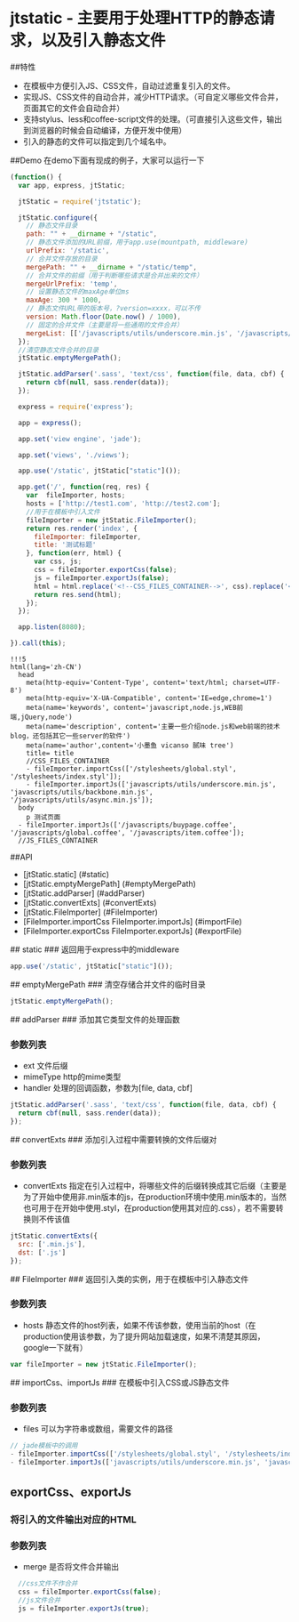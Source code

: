 # jtstatic - 主要用于处理HTTP的静态请求，以及引入静态文件

##特性

- 在模板中方便引入JS、CSS文件，自动过滤重复引入的文件。
- 实现JS、CSS文件的自动合并，减少HTTP请求。（可自定义哪些文件合并，页面其它的文件会自动合并）
- 支持stylus、less和coffee-script文件的处理。（可直接引入这些文件，输出到浏览器的时候会自动编译，方便开发中使用）
- 引入的静态的文件可以指定到几个域名中。

##Demo
在demo下面有现成的例子，大家可以运行一下
```js
(function() {
  var app, express, jtStatic;

  jtStatic = require('jtstatic');

  jtStatic.configure({
    // 静态文件目录
    path: "" + __dirname + "/static",
    // 静态文件添加的URL前缀，用于app.use(mountpath, middleware)
    urlPrefix: '/static',
    // 合并文件存放的目录
    mergePath: "" + __dirname + "/static/temp",
    // 合并文件的前缀（用于判断哪些请求是合并出来的文件）
    mergeUrlPrefix: 'temp',
    // 设置静态文件的maxAge单位ms
    maxAge: 300 * 1000,
    // 静态文件URL带的版本号，?version=xxxx，可以不传
    version: Math.floor(Date.now() / 1000),
    // 固定的合并文件（主要是将一些通用的文件合并）
    mergeList: [['/javascripts/utils/underscore.min.js', '/javascripts/utils/backbone.min.js', '/javascripts/utils/async.min.js']]
  });
  //清空静态文件合并的目录
  jtStatic.emptyMergePath();

  jtStatic.addParser('.sass', 'text/css', function(file, data, cbf) {
    return cbf(null, sass.render(data));
  });

  express = require('express');

  app = express();

  app.set('view engine', 'jade');

  app.set('views', './views');

  app.use('/static', jtStatic["static"]());

  app.get('/', function(req, res) {
    var  fileImporter, hosts;
    hosts = ['http://test1.com', 'http://test2.com'];
    //用于在模板中引入文件
    fileImporter = new jtStatic.FileImporter();
    return res.render('index', {
      fileImporter: fileImporter,
      title: '测试标题'
    }, function(err, html) {
      var css, js;
      css = fileImporter.exportCss(false);
      js = fileImporter.exportJs(false);
      html = html.replace('<!--CSS_FILES_CONTAINER-->', css).replace('<!--JS_FILES_CONTAINER-->', js);
      return res.send(html);
    });
  });

  app.listen(8080);

}).call(this);
```

```jade
!!!5
html(lang='zh-CN')
  head
    meta(http-equiv='Content-Type', content='text/html; charset=UTF-8')
    meta(http-equiv='X-UA-Compatible', content='IE=edge,chrome=1')
    meta(name='keywords', content='javascript,node.js,WEB前端,jQuery,node')
    meta(name='description', content='主要一些介绍node.js和web前端的技术blog，还包括其它一些server的软件')
    meta(name='author',content='小墨鱼 vicanso 腻味 tree')
    title= title
    //CSS_FILES_CONTAINER
    - fileImporter.importCss(['/stylesheets/global.styl', '/stylesheets/index.styl']);
    - fileImporter.importJs(['javascripts/utils/underscore.min.js', 'javascripts/utils/backbone.min.js', '/javascripts/utils/async.min.js']);
  body
    p 测试页面
  - fileImporter.importJs(['/javascripts/buypage.coffee', '/javascripts/global.coffee', '/javascripts/item.coffee']);
  //JS_FILES_CONTAINER
```

##API
- [jtStatic.static] (#static)
- [jtStatic.emptyMergePath] (#emptyMergePath)
- [jtStatic.addParser] (#addParser)
- [jtStatic.convertExts] (#convertExts)
- [jtStatic.FileImporter] (#FileImporter)
- [FileImporter.importCss FileImporter.importJs] (#importFile)
- [FileImporter.exportCss FileImporter.exportJs] (#exportFile)

<a name="static" />
## static
### 返回用于express中的middleware

```js
app.use('/static', jtStatic["static"]());
```

<a name="emptyMergePath" />
## emptyMergePath
### 清空存储合并文件的临时目录

```js
jtStatic.emptyMergePath();
```

<a name="addParser" />
## addParser
### 添加其它类型文件的处理函数

### 参数列表
- ext 文件后缀
- mimeType http的mime类型
- handler 处理的回调函数，参数为[file, data, cbf]

```js
jtStatic.addParser('.sass', 'text/css', function(file, data, cbf) {
  return cbf(null, sass.render(data));
});
```
<a name="convertExts" />
## convertExts
### 添加引入过程中需要转换的文件后缀对

### 参数列表
- convertExts 指定在引入过程中，将哪些文件的后缀转换成其它后缀（主要是为了开始中使用非.min版本的js，在production环境中使用.min版本的，当然也可用于在开始中使用.styl，在production使用其对应的.css），若不需要转换则不传该值

```js
jtStatic.convertExts({
  src: ['.min.js'],
  dst: ['.js']
});
```


<a name="FileImporter" />
## FileImporter
### 返回引入类的实例，用于在模板中引入静态文件

### 参数列表
- hosts 静态文件的host列表，如果不传该参数，使用当前的host（在production使用该参数，为了提升网站加载速度，如果不清楚其原因，google一下就有）

```js
var fileImporter = new jtStatic.FileImporter();
```

<a name="importFile" />
## importCss、importJs
### 在模板中引入CSS或JS静态文件

### 参数列表
- files 可以为字符串或数组，需要文件的路径

```js
// jade模板中的调用
- fileImporter.importCss(['/stylesheets/global.styl', '/stylesheets/index.styl']);
- fileImporter.importJs(['javascripts/utils/underscore.min.js', 'javascripts/utils/backbone.min.js', '/javascripts/utils/async.min.js']);
```

<a name="exportFile" />

## exportCss、exportJs
### 将引入的文件输出对应的HTML

### 参数列表
- merge 是否将文件合并输出

```js
  //css文件不作合并
  css = fileImporter.exportCss(false);
  //js文件合并
  js = fileImporter.exportJs(true);
```



